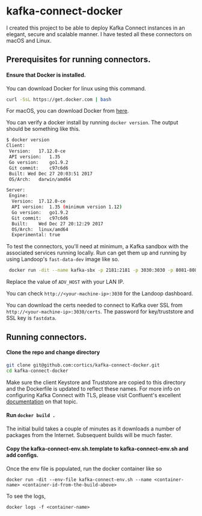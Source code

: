 # kafka-connect-docker

I created this project to be able to deploy Kafka Connect instances in an elegant, secure and scalable manner. I have tested all these connectors on macOS and Linux. 

## Prerequisites for running connectors.

#### Ensure that Docker is installed.

You can download Docker for linux using this command.

```bash
curl -SsL https://get.docker.com | bash
```
For macOS, you can download Docker from [here](https://docs.docker.com/docker-for-mac/install/#download-docker-for-mac).

You can verify a docker install by running `docker version`. The output should be something like this.
```bash
$ docker version
Client:
 Version:	17.12.0-ce
 API version:	1.35
 Go version:	go1.9.2
 Git commit:	c97c6d6
 Built:	Wed Dec 27 20:03:51 2017
 OS/Arch:	darwin/amd64

Server:
 Engine:
  Version:	17.12.0-ce
  API version:	1.35 (minimum version 1.12)
  Go version:	go1.9.2
  Git commit:	c97c6d6
  Built:	Wed Dec 27 20:12:29 2017
  OS/Arch:	linux/amd64
  Experimental:	true
```
To test the connectors, you'll need at minimum, a Kafka sandbox with the associated services running locally. Run can get them up and running by using Landoop's `fast-data-dev` image like so.
```bash
 docker run -dit --name kafka-sbx -p 2181:2181 -p 3030:3030 -p 8081-8083:8081-8083 -p 9581-9585:9581-9585 -p 9092-9093:9092-9093 -e ADV_HOST=<your-machine-ip> -e ENABLE_SSL=1 landoop/fast-data-dev:latest
 ```
Replace the value of `ADV_HOST` with your LAN IP.

You can check `http://<your-machine-ip>:3030` for the Landoop dashboard.

You can download the certs needed to connect to Kafka over SSL from `http://<your-machine-ip>:3030/certs`. The password for key/truststore and SSL key is `fastdata`.

## Running connectors.

#### Clone the repo and change directory

```bash
git clone git@github.com:cortics/kafka-connect-docker.git
cd kafka-connect-docker
```

Make sure the client Keystore and Truststore are copied to this directory and the Dockerfile is updated to reflect these names. For more info on configuring Kafka Connect with TLS, please visit Confluent's excellent [documentation](http://docs.confluent.io/current/connect/security.html) on that topic.

#### Run ```docker build .```

The initial build takes a couple of minutes as it downloads a number of packages from the Internet. Subsequent builds will be much faster.

#### Copy the kafka-connect-env.sh.template to kafka-connect-env.sh and add configs.

Once the env file is populated, run the docker container like so

```docker run -dit --env-file kafka-connect-env.sh --name <container-name> <container-id-from-the-build-above>```

To see the logs,

```docker logs -f <container-name>```
